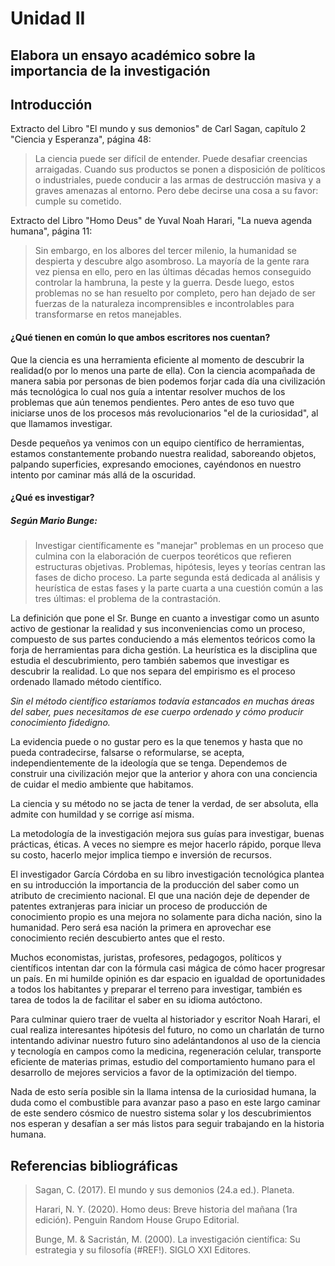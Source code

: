 # Unidad II
## Elabora un ensayo académico sobre la importancia de la investigación

## Introducción
Extracto del Libro "El mundo y sus demonios" de Carl Sagan, capítulo 2 "Ciencia y Esperanza", página 48:
> La ciencia puede ser difícil de entender. Puede desafiar creencias arraigadas. Cuando sus productos se ponen a disposición de políticos o industriales, puede conducir a las armas de destrucción masiva y a graves amenazas al entorno. Pero debe decirse una cosa a su favor: cumple su cometido.

Extracto del Libro "Homo Deus" de Yuval Noah Harari, "La nueva agenda humana", página 11:
> Sin embargo, en los albores del tercer milenio, la humanidad se despierta y descubre algo asombroso. La mayoría de la gente rara vez piensa en ello, pero en las últimas décadas hemos conseguido controlar la hambruna, la peste y la guerra. Desde luego, estos problemas no se han resuelto por completo, pero han dejado de ser fuerzas de la naturaleza incomprensibles e incontrolables para transformarse en retos manejables.

#### ¿Qué tienen en común lo que ambos escritores nos cuentan? 
Que la ciencia es una herramienta eficiente al momento de descubrir la realidad(o por lo menos una parte de ella). Con la ciencia acompañada de manera sabia por personas de bien podemos forjar cada día una civilización más tecnológica lo cual nos guía a intentar resolver muchos de los problemas que aún tenemos pendientes. Pero antes de eso tuvo que iniciarse unos de los procesos más revolucionarios "el de la curiosidad", al que llamamos investigar.

Desde pequeños ya venimos con un equipo científico de herramientas, estamos constantemente probando nuestra realidad, saboreando objetos, palpando superficies, expresando emociones, cayéndonos en nuestro intento por caminar más allá de la oscuridad.

#### ¿Qué es investigar?
##### Según Mario Bunge:
> Investigar científicamente es "manejar" problemas en un proceso que culmina con la elaboración de cuerpos teoréticos que refieren estructuras objetivas. Problemas, hipótesis, leyes y teorías centran las fases de dicho proceso. La parte segunda está dedicada al análisis y heurística de estas fases y la parte cuarta a una cuestión común a las tres últimas: el problema de la contrastación.

La definición que pone el Sr. Bunge en cuanto a investigar como un asunto activo de gestionar la realidad y sus inconveniencias como un proceso, compuesto de sus partes conduciendo a más elementos teóricos como la forja de herramientas para dicha gestión. La heurística es la disciplina que estudia el descubrimiento, pero también sabemos que investigar es descubrir la realidad. Lo que nos separa del empirismo es el proceso ordenado llamado método científico.

*Sin el método científico estaríamos todavía estancados en muchas áreas del saber, pues necesitamos de ese cuerpo ordenado y cómo producir conocimiento fidedigno.*

La evidencia puede o no gustar pero es la que tenemos y hasta que no pueda contradecirse, falsarse o reformularse, se acepta, independientemente de la ideología que se tenga. Dependemos de construir una civilización mejor que la anterior y ahora con una conciencia de cuidar el medio ambiente que habitamos.

La ciencia y su método no se jacta de tener la verdad, de ser absoluta, ella admite con humildad y se corrige así misma.

La metodología de la investigación mejora sus guías para investigar, buenas prácticas, éticas. A veces no siempre es mejor hacerlo rápido, porque lleva su costo, hacerlo mejor implica tiempo e inversión de recursos.

El investigador García Córdoba en su libro investigación tecnológica plantea en su introducción la importancia de la producción del saber como un atributo de crecimiento nacional. El que una nación deje de depender de patentes extranjeras para iniciar un proceso de producción de conocimiento propio es una mejora no solamente para dicha nación, sino la humanidad. Pero será esa nación la primera en aprovechar ese conocimiento recién descubierto antes que el resto.

Muchos economistas, juristas, profesores, pedagogos, políticos y científicos intentan dar con la fórmula casi mágica de cómo hacer progresar un país. En mi humilde opinión es dar espacio en igualdad de oportunidades a todos los habitantes y preparar el terreno para investigar, también es tarea de todos la de facilitar el saber en su idioma autóctono.

Para culminar quiero traer de vuelta al historiador y escritor Noah Harari, el cual realiza interesantes hipótesis del futuro, no como un charlatán de turno intentando adivinar nuestro futuro sino adelántandonos al uso de la ciencia y tecnología en campos como la medicina, regeneración celular, transporte eficiente de materias primas, estudio del comportamiento humano para el desarrollo de mejores servicios a favor de la optimización del tiempo.

Nada de esto sería posible sin la llama intensa de la curiosidad humana, la duda como el combustible para avanzar paso a paso en este largo caminar de este sendero cósmico de nuestro sistema solar y los descubrimientos nos esperan y desafían a ser más listos para seguir trabajando en la historia humana.

## Referencias bibliográficas

> Sagan, C. (2017). El mundo y sus demonios (24.a ed.). Planeta.
> 
> Harari, N. Y. (2020). Homo deus: Breve historia del mañana (1ra edición). Penguin Random House Grupo Editorial.
> 
> Bunge, M. & Sacristán, M. (2000). La investigación científica: Su estrategia y su filosofía (#REF!). SIGLO XXI Editores.